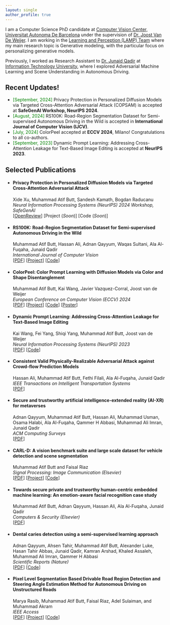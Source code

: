 ```yaml
---
layout: single
author_profile: true
---
```


I am a Computer Science PhD candidate at [Computer Vision Center, Universitat Autonoma De Barcelona](https://www.cvc.uab.es/) under the supervision of [Dr. Joost Van De Weijer](https://es.linkedin.com/in/joost-van-de-weijer-88084b57). I am working in the [Learning and Perception (LAMP) Team](http://lamp.cvc.uab.es/) where my main research topic is Generative modeling, with the particular focus on personalizing generative models.

Previously, I worked as Research Assistant to [Dr. Junaid Qadir](https://scholar.google.com/citations?user=EdPPQToAAAAJ&hl=en) at [Information Technology University](https://itu.edu.pk/), where I explored Adversarial Machine Learning and Scene Understanding in Autonomous Driving.


## Recent Updates!

* <span style="color: green;">[September, 2024]</span> Privacy Protection in Personalized Diffusion Models via Targeted Cross-Attention Adversarial Attack (COPSAM) is accepted at **SafeGenAI Workshop, NeurIPS 2024**.
* <span style="color: green;">[August, 2024]</span> RS100K: Road-Region Segmentation Dataset for Semi-supervised Autonomous Driving in the Wild is accepted in **International Journal of Computer Vision (IJCV)**.
* <span style="color: green;">[July, 2024]</span> ColorPeel accepted at **ECCV 2024**, Milano! Congratulations to all co-authors.
* <span style="color: green;">[September, 2023]</span> Dynamic Prompt Learning: Addressing Cross-Attention Leakage for Text-Based Image Editing is accepted at **NeurIPS 2023**.

## Selected Publications

* #### Privacy Protection in Personalized Diffusion Models via Targeted Cross-Attention Adversarial Attack
    Xide Xu, Muhammad Atif Butt, Sandesh Kamath, Bogdan Raducanu \
    *Neural Information Processing Systems (NeurIPS) 2024 Workshop, SafeGenAI* \
    [[OpenReview](https://openreview.net/forum?id=bmzFH3QpbW)] [Project (*Soon*)] [Code (*Soon*)]

* #### RS100K: Road-Region Segmentation Dataset for Semi-supervised Autonomous Driving in the Wild
    Muhammad Atif Butt, Hassan Ali, Adnan Qayyum, Waqas Sultani, Ala Al-Fuqaha, Junaid Qadir \
    *International Journal of Computer Vision* \
    [[PDF](https://arxiv.org/pdf/2308.06393)] [[Project](https://r2s100k.github.io/)] [[Code](https://github.com/moatifbutt/r2s100k)]

* #### ColorPeel: Color Prompt Learning with Diffusion Models via Color and Shape Disentanglement
    Muhammad Atif Butt, Kai Wang, Javier Vazquez-Corral, Joost van de Weijer \
    *European Conference on Computer Vision (ECCV) 2024* \
    [[PDF](https://arxiv.org/pdf/2407.07197)] [[Project](https://moatifbutt.github.io/colorpeel/)] [[Code](https://github.com/moatifbutt/color-peel)] [[Poster](https://github.com/moatifbutt/color-peel/blob/main/assets/ECCV2024_ColorPeel_.pdf)]

* #### Dynamic Prompt Learning: Addressing Cross-Attention Leakage for Text-Based Image Editing
    Kai Wang, Fei Yang, Shiqi Yang, Muhammad Atif Butt, Joost van de Weijer \
    *Neural Information Processing Systems (NeurIPS) 2023* \
    [[PDF](https://proceedings.neurips.cc/paper_files/paper/2023/file/5321b1dabcd2be188d796c21b733e8c7-Paper-Conference.pdf)] [[Code](https://github.com/wangkai930418/DPL)]

* #### Consistent Valid Physically-Realizable Adversarial Attack against Crowd-flow Prediction Models
    Hassan Ali, Muhammad Atif Butt, Fethi Filali, Ala Al-Fuqaha, Junaid Qadir \
    *IEEE Transactions on Intelligent Transportation Systems* \
    [[PDF](https://ieeexplore.ieee.org/abstract/document/10375906)]

* #### Secure and trustworthy artificial intelligence-extended reality (AI-XR) for metaverses
   Adnan Qayyum, Muhammad Atif Butt, Hassan Ali, Muhammad Usman, Osama Halabi, Ala Al-Fuqaha, Qammer H Abbasi, Muhammad Ali Imran, Junaid Qadir \
    *ACM Computing Surveys* \
    [[PDF](https://dl.acm.org/doi/pdf/10.1145/3614426)]

* #### CARL-D: A vision benchmark suite and large scale dataset for vehicle detection and scene segmentation
    Muhammad Atif Butt and Faisal Riaz \
    *Signal Processing: Image Communication (Elsevier)* \
    [[PDF](https://www.sciencedirect.com/science/article/abs/pii/S0923596522000224)] [[Project](https://carl-dataset.github.io/index/)] [[Code](https://github.com/moatifbutt/CARL-dataset)]

* #### Towards secure private and trustworthy human-centric embedded machine learning: An emotion-aware facial recognition case study
    Muhammad Atif Butt, Adnan Qayyum, Hassan Ali, Ala Al-Fuqaha, Junaid Qadir \
    *Computers & Security (Elsevier)* \
    [[PDF](https://www.sciencedirect.com/science/article/pii/S0167404822004503)]

* #### Dental caries detection using a semi-supervised learning approach
    Adnan Qayyum, Ahsen Tahir, Muhammad Atif Butt, Alexander Luke, Hasan Tahir Abbas, Junaid Qadir, Kamran Arshad, Khaled Assaleh, Muhammad Ali Imran, Qammer H Abbasi \
    *Scientific Reports (Nature)* \
    [[PDF](https://www.nature.com/articles/s41598-023-27808-9)] [[Code](https://github.com/madnanq/dental-caries-detection)]

* #### Pixel Level Segmentation Based Drivable Road Region Detection and Steering Angle Estimation Method for Autonomous Driving on Unstructured Roads
    Marya Rasib, Muhammad Atif Butt, Faisal Riaz, Adel Sulaiman, and Muhammad Akram \
    *IEEE Access* \
    [[PDF](https://ieeexplore.ieee.org/abstract/document/9646953)] [[Project](https://carl-dataset.github.io/index/)] [[Code](https://github.com/moatifbutt/Drivable-Road-Region-Detection-and-Steering-Angle-Estimation-Method)]